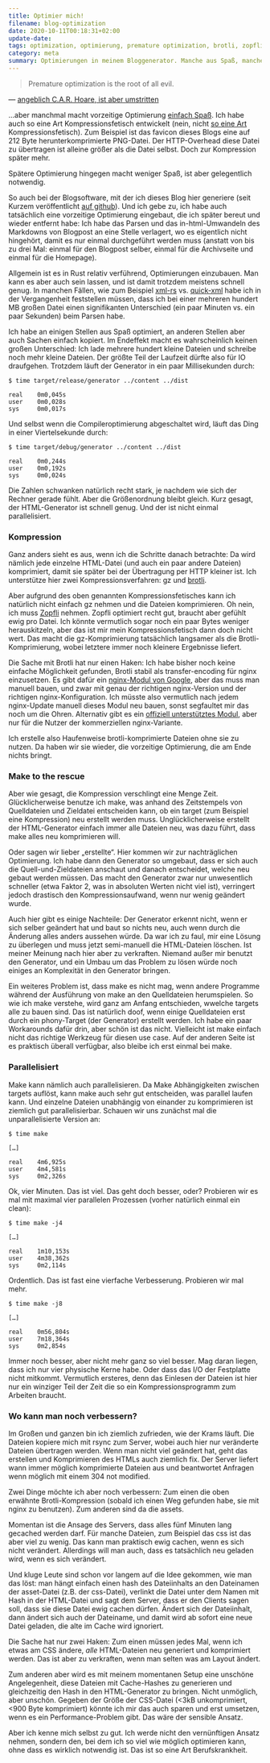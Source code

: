 ```yaml
---
title: Optimier mich!
filename: blog-optimization
date: 2020-10-11T00:18:31+02:00
update-date:
tags: optimization, optimierung, premature optimization, brotli, zopfli, kompression, make
category: meta
summary: Optimierungen in meinem Bloggenerator. Manche aus Spaß, manche aus Notwendigkeit.
---
```


> Premature optimization is the root of all evil.

— [angeblich C.A.R. Hoare, ist aber umstritten](https://en.wikiquote.org/wiki/C._A._R._Hoare#Attributed)

…aber manchmal macht vorzeitige Optimierung [einfach Spaß](https://tvtropes.org/pmwiki/pmwiki.php/Main/EvilFeelsGood "Evil feels good"). Ich habe auch so eine Art Kompressionsfetisch entwickelt (nein, nicht [so eine Art](https://xkcd.com/598/) Kompressionsfetisch). Zum Beispiel ist das favicon dieses Blogs eine auf 212 Byte herunterkomprimierte PNG-Datei. Der HTTP-Overhead diese Datei zu übertragen ist alleine größer als die Datei selbst. Doch zur Kompression später mehr.

Spätere Optimierung hingegen macht weniger Spaß, ist aber gelegentlich notwendig.

So auch bei der Blogsoftware, mit der ich dieses Blog hier generiere (seit Kurzem veröffentlicht [auf github](https://github.com/GKnirps/stublog-static)). Und ich gebe zu, ich habe auch tatsächlich eine vorzeitige Optimierung eingebaut, die ich später bereut und wieder entfernt habe: Ich habe das Parsen und das in-html-Umwandeln des Markdowns von Blogpost an eine Stelle verlagert, wo es eigentlich nicht hingehört, damit es nur einmal durchgeführt werden muss (anstatt von bis zu drei Mal: einmal für den Blogpost selber, einmal für die Archivseite und einmal für die Homepage).

Allgemein ist es in Rust relativ verführend, Optimierungen einzubauen. Man kann es aber auch sein lassen, und ist damit trotzdem meistens schnell genug. In manchen Fällen, wie zum Beispiel [xml-rs](https://crates.io/crates/xml-rs) vs. [quick-xml](https://crates.io/crates/quick-xml) habe ich in der Vergangenheit feststellen müssen, dass ich bei einer mehreren hundert MB großen Datei einen signifikanten Unterschied (ein paar Minuten vs. ein paar Sekunden) beim Parsen habe.

Ich habe an einigen Stellen aus Spaß optimiert, an anderen Stellen aber auch Sachen einfach kopiert. Im Endeffekt macht es wahrscheinlich keinen großen Unterschied: Ich lade mehrere hundert kleine Dateien und schreibe noch mehr kleine Dateien. Der größte Teil der Laufzeit dürfte also für IO draufgehen. Trotzdem läuft der Generator in ein paar Millisekunden durch:

    $ time target/release/generator ../content ../dist

    real    0m0,045s
    user    0m0,028s
    sys     0m0,017s

Und selbst wenn die Compileroptimierung abgeschaltet wird, läuft das Ding in einer Viertelsekunde durch:

    $ time target/debug/generator ../content ../dist

    real    0m0,244s
    user    0m0,192s
    sys     0m0,024s

Die Zahlen schwanken natürlich recht stark, je nachdem wie sich der Rechner gerade fühlt. Aber die Größenordnung bleibt gleich. Kurz gesagt, der HTML-Generator ist schnell genug. Und der ist nicht einmal parallelisiert.

### Kompression

Ganz anders sieht es aus, wenn ich die Schritte danach betrachte: Da wird nämlich jede einzelne HTML-Datei (und auch ein paar andere Dateien) komprimiert, damit sie später bei der Übertragung per HTTP kleiner ist. Ich unterstütze hier zwei Kompressionsverfahren: gz und [brotli](https://de.wikipedia.org/wiki/Brotli).

Aber aufgrund des oben genannten Kompressionsfetisches kann ich natürlich nicht einfach gz nehmen und die Dateien komprimieren. Oh nein, ich muss [Zopfli](https://de.wikipedia.org/wiki/Zopfli) nehmen. Zopfli optimiert recht gut, braucht aber gefühlt ewig pro Datei. Ich könnte vermutlich sogar noch ein paar Bytes weniger herauskitzeln, aber das ist mir mein Kompressionsfetisch dann doch nicht wert. Das macht die gz-Komprimierung tatsächlich langsamer als die Brotli-Komprimierung, wobei letztere immer noch kleinere Ergebnisse liefert.

Die Sache mit Brotli hat nur einen Haken: Ich habe bisher noch keine einfache Möglichkeit gefunden, Brotli stabil als transfer-encoding für nginx einzusetzen. Es gibt dafür ein [nginx-Modul von Google](https://github.com/google/ngx_brotli), aber das muss man manuell bauen, und zwar mit genau der richtigen nginx-Version und der richtigen nginx-Konfiguration. Ich müsste also vermutlich nach jedem nginx-Update manuell dieses Modul neu bauen, sonst segfaultet mir das noch um die Ohren. Alternativ gibt es ein [offiziell unterstütztes Modul](https://www.nginx.com/products/nginx/modules/brotli/), aber nur für die Nutzer der kommerziellen nginx-Variante.

Ich erstelle also Haufenweise brotli-komprimierte Dateien ohne sie zu nutzen. Da haben wir sie wieder, die vorzeitige Optimierung, die am Ende nichts bringt.

### Make to the rescue

Aber wie gesagt, die Kompression verschlingt eine Menge Zeit. Glücklicherweise benutze ich make, was anhand des Zeitstempels von Quelldateien und Zieldatei entscheiden kann, ob ein target (zum Beispiel eine Kompression) neu erstellt werden muss. Unglücklicherweise erstellt der HTML-Generator einfach immer alle Dateien neu, was dazu führt, dass make alles neu komprimieren will.

Oder sagen wir lieber „erstellte“. Hier kommen wir zur nachträglichen Optimierung. Ich habe dann den Generator so umgebaut, dass er sich auch die Quell-und-Zieldateien anschaut und danach entscheidet, welche neu gebaut werden müssen. Das macht den Generator zwar nur unwesentlich schneller (etwa Faktor 2, was in absoluten Werten nicht viel ist), verringert jedoch drastisch den Kompressionsaufwand, wenn nur wenig geändert wurde.

Auch hier gibt es einige Nachteile: Der Generator erkennt nicht, wenn er sich selber geändert hat und baut so nichts neu, auch wenn durch die Änderung alles anders aussehen würde. Da war ich zu faul, mir eine Lösung zu überlegen und muss jetzt semi-manuell die HTML-Dateien löschen. Ist meiner Meinung nach hier aber zu verkraften. Niemand außer mir benutzt den Generator, und ein Umbau um das Problem zu lösen würde noch einiges an Komplexität in den Generator bringen.

Ein weiteres Problem ist, dass make es nicht mag, wenn andere Programme während der Ausführung von make an den Quelldateien herumspielen. So wie ich make verstehe, wird ganz am Anfang entschieden, wwelche targets alle zu bauen sind. Das ist natürlich doof, wenn einige Quelldateien erst durch ein phony-Target (der Generator) erstellt werden. Ich habe ein paar Workarounds dafür drin, aber schön ist das nicht. Vielleicht ist make einfach nicht das richtige Werkzeug für diesen use case. Auf der anderen Seite ist es praktisch überall verfügbar, also bleibe ich erst einmal bei make.

### Parallelisiert

Make kann nämlich auch parallelisieren. Da Make Abhängigkeiten zwischen targets auflöst, kann make auch sehr gut entscheiden, was parallel laufen kann. Und einzelne Dateien unabhängig von einander zu komprimieren ist ziemlich gut parallelisierbar. Schauen wir uns zunächst mal die unparallelisierte Version an:

    $ time make

    […]

    real    4m6,925s
    user    4m4,581s
    sys     0m2,326s

Ok, vier Minuten. Das ist viel. Das geht doch besser, oder? Probieren wir es mal mit maximal vier parallelen Prozessen (vorher natürlich einmal ein clean):

    $ time make -j4

    […]

    real    1m10,153s
    user    4m38,362s
    sys     0m2,114s

Ordentlich. Das ist fast eine vierfache Verbesserung. Probieren wir mal mehr.

    $ time make -j8

    […]

    real    0m56,804s
    user    7m18,364s
    sys     0m2,854s

Immer noch besser, aber nicht mehr ganz so viel besser. Mag daran liegen, dass ich nur vier physische Kerne habe. Oder dass das I/O der Festplatte nicht mitkommt. Vermutlich ersteres, denn das Einlesen der Dateien ist hier nur ein winziger Teil der Zeit die so ein Kompressionsprogramm zum Arbeiten braucht.

### Wo kann man noch verbessern?

Im Großen und ganzen bin ich ziemlich zufrieden, wie der Krams läuft. Die Dateien kopiere mich mit rsync zum Server, wobei auch hier nur veränderte Dateien übertragen werden. Wenn man nicht viel geändert hat, geht das erstellen und Komprimieren des HTMLs auch ziemlich fix. Der Server liefert wann immer möglich komprimierte Dateien aus und beantwortet Anfragen wenn möglich mit einem 304 not modified.

Zwei Dinge möchte ich aber noch verbessern: Zum einen die oben erwähnte Brotli-Kompression (sobald ich einen Weg gefunden habe, sie mit nginx zu benutzen). Zum anderen sind da die assets.

Momentan ist die Ansage des Servers, dass alles fünf Minuten lang gecached werden darf. Für manche Dateien, zum Beispiel das css ist das aber viel zu wenig. Das kann man praktisch ewig cachen, wenn es sich nicht verändert. Allerdings will man auch, dass es tatsächlich neu geladen wird, wenn es sich verändert.

Und kluge Leute sind schon vor langem auf die Idee gekommen, wie man das löst: man hängt einfach einen hash des Dateiinhalts an den Dateinamen der asset-Datei (z.B. der css-Datei), verlinkt die Datei unter dem Namen mit Hash in der HTML-Datei und sagt dem Server, dass er den Clients sagen soll, dass sie diese Datei ewig cachen dürfen. Ändert sich der Dateiinhalt, dann ändert sich auch der Dateiname, und damit wird ab sofort eine neue Datei geladen, die alte im Cache wird ignoriert.

Die Sache hat nur zwei Haken: Zum einen müssen jedes Mal, wenn ich etwas am CSS ändere, _alle_ HTML-Dateien neu generiert und komprimiert werden. Das ist aber zu verkraften, wenn man selten was am Layout ändert.

Zum anderen aber wird es mit meinem momentanen Setup eine unschöne Angelegenheit, diese Dateien mit Cache-Hashes zu generieren und gleichzeitig den Hash in den HTML-Generator zu bringen. Nicht unmöglich, aber unschön. Gegeben der Größe der CSS-Datei (<3kB unkomprimiert, <900 Byte komprimiert) könnte ich mir das auch sparen und erst umsetzen, wenn es ein Performance-Problem gibt. Das wäre der sensible Ansatz.

Aber ich kenne mich selbst zu gut. Ich werde nicht den vernünftigen Ansatz nehmen, sondern den, bei dem ich so viel wie möglich optimieren kann, ohne dass es wirklich notwendig ist. Das ist so eine Art Berufskrankheit.
